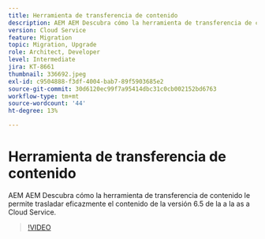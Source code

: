 ```yaml
---
title: Herramienta de transferencia de contenido
description: AEM AEM Descubra cómo la herramienta de transferencia de contenido le permite trasladar eficazmente el contenido de la versión 6.5 de la a la as a Cloud Service.
version: Cloud Service
feature: Migration
topic: Migration, Upgrade
role: Architect, Developer
level: Intermediate
jira: KT-8661
thumbnail: 336692.jpeg
exl-id: c9504888-f3df-4004-bab7-89f5903685e2
source-git-commit: 30d6120ec99f7a95414dbc31c0cb002152bd6763
workflow-type: tm+mt
source-wordcount: '44'
ht-degree: 13%

---
```


# Herramienta de transferencia de contenido

AEM AEM Descubra cómo la herramienta de transferencia de contenido le permite trasladar eficazmente el contenido de la versión 6.5 de la a la as a Cloud Service.

>[!VIDEO](https://video.tv.adobe.com/v/336692?quality=12&learn=on)
